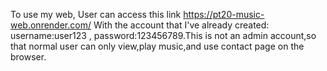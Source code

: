 To use my web, User can access this link https://pt20-music-web.onrender.com/
With the account that I've already created: username:user123 , password:123456789.This is not an admin account,so that normal user can only view,play music,and use contact page on the browser.
